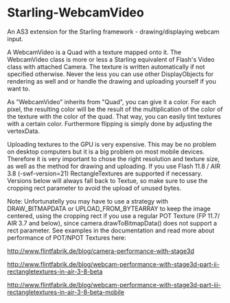 Starling-WebcamVideo
====================

An AS3 extension for the Starling framework - drawing/displaying webcam input.

A WebcamVideo is a Quad with a texture mapped onto it.
The WebcamVideo class is more or less a Starling equivalent of Flash's Video class with attached Camera. The texture is written automatically if not specified otherwise. Never the less you can use other DisplayObjects for rendering as well and or handle the drawing and uploading yourself if you want to.

As "WebcamVideo" inherits from "Quad", you can give it a color. For each pixel, the resulting color will be the result of the multiplication of the color of the texture with the color of the quad. That way, you can easily tint textures with a certain color. Furthermore flipping is simply done by adjusting the vertexData.

Uploading textures to the GPU is very expensive. This may be no problem on desktop computers but it is a big problem on most mobile devices. Therefore it is very important to chose the right resolution and texture size, as well as the method for drawing and uploading. If you use Flash 11.8 / AIR 3.8 (-swf-version=21) RectangleTextures are supported if necessary. Versions below will always fall back to Textue, so make sure to use the cropping rect parameter to avoid the upload of unused bytes.

Note: Unfortunatelly you may have to use a strategy with DRAW_BITMAPDATA or UPLOAD_FROM_BYTEARRAY to keep the image centered, using the cropping rect if you use a regular POT Texture (FP 11.7/ AIR 3.7 and below), since camera.drawToBitmapData() does not support a rect parameter. See examples in the documentation and read more about performance of POT/NPOT Textures here:

http://www.flintfabrik.de/blog/camera-performance-with-stage3d

http://www.flintfabrik.de/blog/webcam-performance-with-stage3d-part-ii-rectangletextures-in-air-3-8-beta

http://www.flintfabrik.de/blog/webcam-performance-with-stage3d-part-iii-rectangletextures-in-air-3-8-beta-mobile
